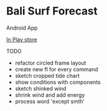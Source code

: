 # Bali Surf Forecast
Android App

<a href='https://play.google.com/store/apps/details?id=com.avaa.surfforecast'>In Play store</a>

TODO
- refactor circled frame layout
- create new fl for every command
- sketch cropped tide chart
- show conditions with components
- sketch shinked wind
- shrink wind and add energy
- process word 'except smth'
